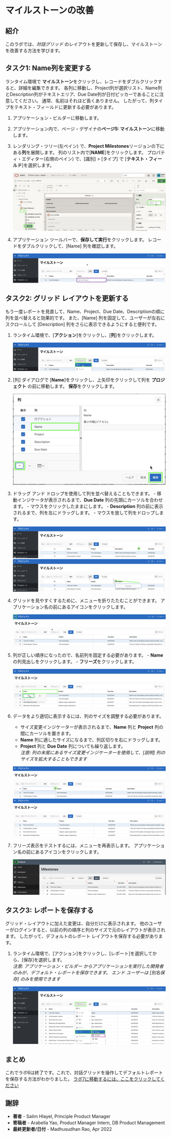 # マイルストーンの改善

## 紹介
このラボでは、*対話グリッド* のレイアウトを更新して保存し、マイルストーンを改善する方法を学びます。

## タスク1: Name列を変更する
ランタイム環境で **マイルストーン**をクリックし、レコードをダブルクリックすると、詳細を編集できます。 各列に移動し、Project列が選択リスト、Name列とDescription列がテキストエリア、Due Date列が日付ピッカーであることに注意してください。 通常、名前はそれほど長くありません。 したがって、列タイプをテキスト・フィールドに更新する必要があります。

1. アプリケーション・ビルダーに移動します。
2. アプリケーション内で、ページ・デザイナの**ページ5: マイルストーン**に移動します。
3. レンダリング・ツリー(左ペイン) で、**Project Milestones**リージョンの下にある**列**を展開します。
     列のリスト内で[**NAME**]をクリックします。
     プロパティ・エディター(右側のペイン) で、[識別] > [タイプ] で [**テキスト・フィールド**]を選択します。

    ![](images/set-name.png " ")

4. アプリケーション ツールバーで、**保存して実行**をクリックします。
     レコードをダブルクリックして、[Name] 列を確認します。

    ![](images/view-name.png " ")

## タスク2: グリッド レイアウトを更新する
もう一度レポートを見直して、Name、Project、Due Date、Descriptionの順に列を並べ替えると効果的です。 また、[Name] 列を固定して、ユーザーが左右にスクロールして [Description] 列をさらに表示できるようにすると便利です。

1. ランタイム環境で、[**アクション**]をクリックし、[**列**]をクリックします。

    ![](images/go-columns.png " ")

2. [列] ダイアログで [**Name**]をクリックし、上矢印をクリックして列を **プロジェクト** の前に移動します。
     **保存**をクリックします。

    ![](images/move-name.png " ")

3. ドラッグ アンド ドロップを使用して列を並べ替えることもできます。
       - 移動インジケータが表示されるまで、**Due Date** 列の先頭にカーソルを合わせます。
       - マウスをクリックしたままにします。
       - **Description** 列の前に表示されるまで、列を左にドラッグします。
       - マウスを放して列をドロップします。

    ![](images/show-movement.png " ")
    ![](images/drag-date.png " ")

4. グリッドを見やすくするために、メニューを折りたたむことができます。
     アプリケーション名の前にあるアイコンをクリックします。

    ![](images/hide-menu.png " ")

5. 列が正しい順序になったので、名前列を固定する必要があります。
       - **Name**の列見出しをクリックします。
       - **フリーズ**をクリックします。

    ![](images/freeze.png " ")

6. データをより適切に表示するには、列のサイズを調整する必要があります。
    - サイズ変更インジケーターが表示されるまで、**Name** 列と **Project** 列の間にカーソルを置きます。
    - **Name** 列に適したサイズになるまで、列区切りを右にドラッグします。
    - **Project** 列と **Due Date** 列についても繰り返します。   
     *注意: 列の末尾にあるサイズ変更インジケーターを使用して、[説明] 列のサイズを拡大することもできます*

    ![](images/get-resize.png " ")
    ![](images/column-sizes.png " ")

7. フリーズ表示をテストするには、メニューを再表示します。 アプリケーション名の前にあるアイコンをクリックします。

    ![](images/freeze-display.png " ")

## タスク3: レポートを保存する
グリッド・レイアウトに加えた変更は、自分だけに表示されます。 他のユーザーがログインすると、以前の列の順序と列のサイズで元のレイアウトが表示されます。 したがって、デフォルトのレポート レイアウトを保存する必要があります。

1. ランタイム環境で、[アクション]をクリックし、[レポート]を選択してから、[保存]を選択します。   
     *注意: アプリケーション・ビルダー からアプリケーションを実行した開発者のみが、デフォルト・レポートを保存できます。 エンド ユーザーは [別名保存] のみを使用できます*

    ![](images/save.png " ")

## **まとめ**

これでラボ6は終了です。これで、対話グリッドを操作してデフォルトレポートを保存する方法がわかりました。 [ラボ7に移動するには、ここをクリックしてください](?lab=lab-7-improving-tasks)

## **謝辞**

  - **著者** - Salim Hlayel, Principle Product Manager
  - **寄稿者** - Arabella Yao, Product Manager Intern, DB Product Management
  - **最終更新者/日付** - Madhusudhan Rao, Apr 2022

